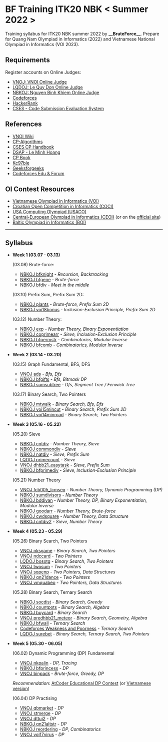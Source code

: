 # BF Training ITK20 NBK < Summer 2022 >

Training syllabus for ITK20 NBK summer 2022 by **\_\_BruteForce\_\_**. Prepare for Quang Nam Olympiad in Informatics (2022) and Vietnamese National Olympiad in Informatics (VOI 2023).

## Requirements

Register accounts on Online Judges:
- [VNOJ: VNOI Online Judge](https://oj.vnoi.info/)
- [LQDOJ: Le Quy Don Online Judge](https://lqdoj.edu.vn/)
- [NBKOJ: Nguyen Binh Khiem Online Judge](https://nbk.homes/)
- [Codeforces](https://codeforces.com/)
- [HackerRank](https://www.hackerrank.com/)
- [CSES - Code Submission Evaluation System](https://cses.fi/)

## References

- [VNOI Wiki](https://vnoi.info/wiki/Home)
- [CP-Algorithms](https://cp-algorithms.com/)
- [CSES CP Handbook](https://cses.fi/book/index.php)
- [DSAP - Le Minh Hoang](https://drive.google.com/file/d/0BwcTB8a10LBwV1J3T2xDTGhQNmM/view?resourcekey=0-R4tnYInPWCKb5W_DK_JQwQ)
- [CP Book](https://cpbook.net/)
- [Kc97ble](https://sites.google.com/site/kc97ble/)
- [Geeksforgeeks](https://www.geeksforgeeks.org/)
- [Codeforces Edu & Forum](https://codeforces.com/edu/courses)


## OI Contest Resources

- [Vietnamese Olympiad in Informatics (VOI)](https://oj.vnoi.info/problems/?category=7&point_start=&point_end=)
- [Croatian Open Competition in Informatics (COCI)](https://hsin.hr/coci/)
- [USA Computing Olympiad (USACO)](http://www.usaco.org/index.php?page=contests)
- [Central-European Olympiad in Informatics (CEOI)](https://cses.fi/ceoi/list/) (or on the [official site](http://ceoi.inf.elte.hu/))
- [Baltic Olympiad in Informatics (BOI)](https://cses.fi/boi/list/)

----
## Syllabus

- **Week 1 (03.07 - 03.13)**

    (03.08) Brute-force:
    - [NBKOJ bfknight](https://nbk.homes/problem/bfknight) - *Recursion, Backtracking*
    - [NBKOJ bfgene](https://nbk.homes/problem/bfgene) - *Brute-force*
    - [NBKOJ bfdiv](https://nbk.homes/problem/bfdiv) - *Meet in the middle*

    (03.10) Prefix Sum, Prefix Sum 2D:
    - [NBKOJ plants](https://nbk.homes/problem/plants) - *Brute-force, Prefix Sum 2D* 
    - [NBKOJ voi18bonus](https://nbk.homes/problem/voi18bonus) - *Inclusion-Exclusion Principle, Prefix Sum 2D*

    (03.12) Number Theory:
    - [NBKOJ exp](https://nbk.homes/problem/exp) - *Number Theory, Binary Exponentiation*
    - [NBKOJ coprimearr](https://nbk.homes/problem/coprimearr) - *Sieve, Inclusion-Exclusion Principle*
    - [NBKOJ bfpermstr](https://nbk.homes/problem/bfpermstr) - *Combinatorics, Modular Inverse*
    - [NBKOJ bfcomb](https://nbk.homes/problem/bfcomb) - *Combinatorics, Modular Inverse*

- **Week 2 (03.14 - 03.20)**

    (03.15) Graph Fundamental, BFS, DFS
    - [VNOJ ads](https://oj.vnoi.info/problem/ads) - *Bfs, Dfs*
    - [NBKOJ bfgifts](https://nbk.homes/problem/bfgifts) - *Bfs, Bitmask DP*
    - [NBKOJ sumsubtree](https://nbk.homes/problem/sumsubtree) - *Dfs, Segment Tree / Fenwick Tree*

    (03.17) Binary Search, Two Pointers
    - [NBKOJ mtwalk](https://nbk.homes/problem/mtwalk) - *Binary Search, Bfs, Dfs*
    - [NBKOJ voi15mincut](https://nbk.homes/problem/voi15mincut) - *Binary Search, Prefix Sum 2D*
    - [NBKOJ voi14minroad](https://nbk.homes/problem/voi14minroad) - *Binary Search, Two Pointers*

- **Week 3 (05.16 - 05.22)**
  
    (05.20) Sieve
    - [NBKOJ cntdiv](https://nbk.homes/problem/cntdiv) - *Number Theory, Sieve*
    - [NBKOJ commondiv](https://nbk.homes/problem/commondiv) - *Sieve*
    - [NBKOJ natdiv](https://nbk.homes/problem/natdiv) - *Sieve, Prefix Sum*
    - [LQDOJ primecount](https://lqdoj.edu.vn/problem/primecount) - *Sieve*
    - [VNOJ dhbb21_easytask](https://oj.vnoi.info/problem/dhbb21_easytask) - *Sieve, Prefix Sum*
    - [NBKOJ bfprimediv](https://nbk.homes/problem/bfprimediv) - *Sieve, Inclusion-Exclusion Principle*

    (05.21) Number Theory
    - [VNOJ fcb005_lcmseq](https://oj.vnoi.info/problem/fcb005_lcmseq) - *Number Theory, Dynamic Programming (DP)*
    - [NBKOJ sumdivisors](https://nbk.homes/problem/sumdivisors) - *Number Theory*
    - [NBKOJ bddivan](http://nbk.homes/problem/bddivan) - *Number Theory, DP, Binary Exponentiation, Modular Inverse*
    - [NBKOJ goodarr](https://nbk.homes/problem/goodarr) - *Number Theory, Brute-force*
    - [NBKOJ cwdsquare](https://nbk.homes/problem/cwdsquare) - *Number Theory, Data Structure*
    - [NBKOJ cntdiv2](https://nbk.homes/problem/cntdiv2) - *Sieve, Number Theory*

- **Week 4 (05.23 - 05.29)**

    (05.26) Binary Search, Two Pointers
    - [VNOJ nksgame](https://oj.vnoi.info/problem/nksgame) - *Binary Search, Two Pointers*
    - [VNOJ ndccard](https://oj.vnoi.info/problem/ndccard) - *Two Pointers*
    - [LQDOJ bosotg](https://lqdoj.edu.vn/problem/1819bosotg) - *Binary Search, Two Pointers*
    - [VNOJ twosum](https://oj.vnoi.info/problem/twosum) - *Two Pointers*
    - [VNOJ sopenp](https://oj.vnoi.info/problem/sopenp) - *Two Pointers, Data Structures*
    - [NBKOJ qn21dance](https://nbk.homes/problem/qn21dance) - *Two Pointers*
    - [VNOJ vmquabeo](https://oj.vnoi.info/problem/vmquabeo) - *Two Pointers, Data Structures*

    (05.28) Binary Search, Ternary Search
    - [NBKOJ socdist](https://nbk.homes/problem/socdist) - *Binary Search, Greedy*
    - [NBKOJ countpots](https://nbk.homes/problem/countpots) - *Binary Search, Algebra*
    - [NBKOJ buycard](https://nbk.homes/problem/buycard) - *Binary Search*
    - [VNOJ predhbb21_meteor](https://oj.vnoi.info/problem/predhbb21_meteor) - *Binary Search, Geometry, Algebra*
    - [NBKOJ bfwall](https://nbk.homes/problem/bfwall) - *Ternary Search*
    - [Codeforces Weakness and Poorness](https://codeforces.com/problemset/problem/578/C) - *Ternary Search*
    - [LQDOJ surebet](https://lqdoj.edu.vn/problem/surebet) - *Binary Search, Ternary Search, Two Pointers*

- **Week 5 (05.30 - 06.05)**

    (06.02) Dynamic Programming (DP) Fundamental
    - [VNOJ nkpalin](https://oj.vnoi.info/problem/nkpalin) - *DP, Tracing*
    - [NBKOJ bfprincess](https://nbk.homes/problem/bfprincess) - *DP*
    - [VNOJ binpack](https://oj.vnoi.info/problem/binpack) - *Brute-force, Greedy, DP*

    *Recommendation:* [AtCoder Educational DP Contest](https://atcoder.jp/contests/dp) (or [Vietnamese version](https://oj.vnoi.info/contest/atcoder_dp))
    
    (06.04) DP Practising
    - [VNOJ qbmarket](https://oj.vnoi.info/problem/qbmarket) - *DP*
    - [VNOJ stmerge](https://oj.vnoi.info/problem/stmerge) - *DP*
    - [VNOJ dttui2](https://oj.vnoi.info/problem/dttui2) - *DP*
    - [NBKOJ qn21altstr](https://nbk.homes/problem/qn21altstr) - *DP*
    - [NBKOJ reordering](https://nbk.homes/problem/reordering) - *DP, Combinatorics*
    - [VNOJ voi17virus](https://oj.vnoi.info/problem/voi17virus) - *DP*
